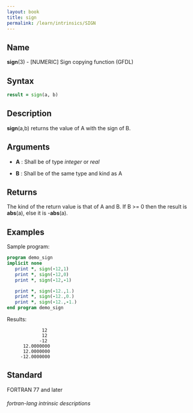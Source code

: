 ```yaml
---
layout: book
title: sign
permalink: /learn/intrinsics/SIGN
---
```

## __Name__

__sign__(3) - \[NUMERIC\] Sign copying function
(GFDL)

## __Syntax__
```fortran
result = sign(a, b)
```
## __Description__

__sign__(a,b) returns the value of A with the sign of B.

## __Arguments__

  - __A__
    : Shall be of type _integer_ or _real_

  - __B__
    : Shall be of the same type and kind as A

## __Returns__

The kind of the return value is that of A and B. If B \>= 0 then the
result is __abs__(a), else it is -__abs__(a).

## __Examples__

Sample program:

```fortran
program demo_sign
implicit none
   print *, sign(-12,1)
   print *, sign(-12,0)
   print *, sign(-12,-1)

   print *, sign(-12.,1.)
   print *, sign(-12.,0.)
   print *, sign(-12.,-1.)
end program demo_sign
```
  Results:
```text
             12
             12
            -12
      12.0000000    
      12.0000000    
     -12.0000000    
```
## __Standard__

FORTRAN 77 and later

###### fortran-lang intrinsic descriptions
